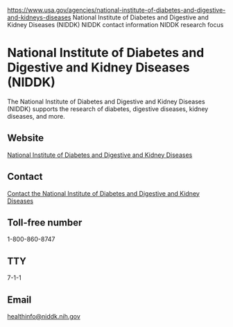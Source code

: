 

https://www.usa.gov/agencies/national-institute-of-diabetes-and-digestive-and-kidneys-diseases
National Institute of Diabetes and Digestive and Kidney Diseases (NIDDK)
NIDDK contact information
NIDDK research focus

National Institute of Diabetes and Digestive and Kidney Diseases
(NIDDK)
========================================================================

The National Institute of Diabetes and Digestive and Kidney Diseases (NIDDK) supports the research of diabetes, digestive diseases, kidney diseases, and more.

Website
-------

[National Institute of Diabetes and Digestive and Kidney Diseases](https://www.niddk.nih.gov/)

Contact
-------

[Contact the National Institute of Diabetes and Digestive and Kidney Diseases](https://www.niddk.nih.gov/about-niddk/contact-us)

Toll-free number
----------------

1-800-860-8747

TTY
---

7-1-1

Email
-----

[healthinfo@niddk.nih.gov](mailto:healthinfo@niddk.nih.gov)

